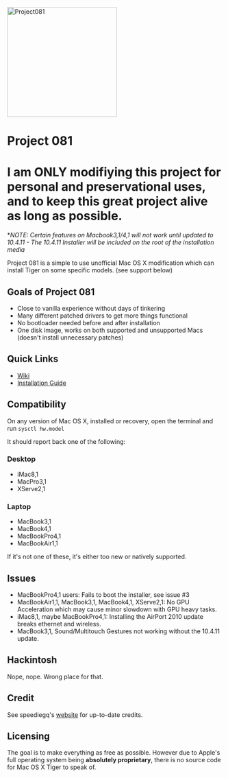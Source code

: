 <img width="256" alt="Project081" src="https://user-images.githubusercontent.com/71722170/124338538-d20d2e80-dba8-11eb-813a-846e37cfd656.png">

# Project 081

# I am ONLY modifiying this project for personal and preservational uses, and to keep this great project alive as long as possible.

**NOTE: Certain features on Macbook3,1/4,1 will not work until updated to 10.4.11 - The 10.4.11 Installer will be included on the root of the installation media*

Project 081 is a simple to use unofficial Mac OS X modification which can install Tiger on some specific models. (see support below)

## Goals of Project 081

- Close to vanilla experience without days of tinkering
- Many different patched drivers to get more things functional
- No bootloader needed before and after installation
- One disk image, works on both supported and unsupported Macs (doesn't install unnecessary patches)

## Quick Links
- [Wiki](https://github.com/p081/wiki/wiki)
- [Installation Guide](https://speedie.gq/projects/p081-install-guide.php)

## Compatibility

On any version of Mac OS X, installed or recovery, open the terminal and run `sysctl hw.model`

It should report back one of the following:

### Desktop

- iMac8,1
- MacPro3,1
- XServe2,1

### Laptop

- MacBook3,1
- MacBook4,1
- MacBookPro4,1
- MacBookAir1,1

If it's not one of these, it's either too new or natively supported.

## Issues

- MacBookPro4,1 users: Fails to boot the installer, see issue #3
- MacBookAir1,1, MacBook3,1, MacBook4,1, XServe2,1: No GPU Acceleration which may cause minor slowdown with GPU heavy tasks.
- iMac8,1, maybe MacBookPro4,1: Installing the AirPort 2010 update breaks ethernet and wireless.
- MacBook3,1, Sound/Multitouch Gestures not working without the 10.4.11 update. 

## Hackintosh

Nope, nope. Wrong place for that.

## Credit

See speediegq's [website](https://speedie.gq/projects/project081.php) for up-to-date credits.

## Licensing

The goal is to make everything as free as possible. However due to Apple's full operating system being **absolutely proprietary**, there is no source code for Mac OS X Tiger to speak of.
